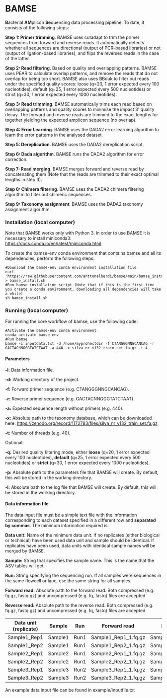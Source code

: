 # BAMSE

**B**acterial **AM**plicon **Se**quencing data processing pipeline. To date, it consists of the following steps:

**Step 1: Primer trimming**. BAMSE uses cutadapt to trim the primer sequences from forward and reverse reads. It automatically detects whether all sequences are directional (output of PCR-based libraries) or not (output of ligation-based libraries), and flips the reversed reads in the case of the latter.

**Step 2: Read filtering**. Based on quality and overlapping patterns. BAMSE uses PEAR to calculate overlap patterns, and remove the reads that do not overlap for being too short. BAMSE also uses BBduk to filter out reads under the specified quality scores: loose (q=20, 1 error expected every 100 nucleotides), default (q=25, 1 error expected every 500 nucleotides) or strict (q=30, 1 error expected every 1000 nucleotides).

**Step 3: Read trimming**. BAMSE automatically trims each read based on overlapping patterns and quality scores to minimise the impact 3' quality decay. The forward and reverse reads are trimmed to the exact lengths for together yielding the expected amplicon sequence (no overlap).

**Step 4: Error Learning**. BAMSE uses the DADA2 error learning algorithm to learn the error patterns in the analysed dataset.

**Step 5: Dereplication**.  BAMSE uses the DADA2 dereplication script.

**Step 6: Dada algorithm**. BAMSE runs the DADA2 algorithm for error correction.

**Step 7: Read merging**. BAMSE merges forward and reverse read by concatenating them (Note that the reads are trimmed to their exact optimal lengths in step 3).

**Step 8: Chimera filtering**. BAMSE uses the DADA2 chimera filtering algorithm to filter out chimeric sequences.

**Step 9: Taxonomy assignment**. BAMSE uses the DADA2 taxonomy assignment algorithm.

### Installation (local computer)
Note that BAMSE works only with Python 3. In order to use BAMSE it is necessary to install miniconda3: https://docs.conda.io/en/latest/miniconda.html

To create the bamse-env conda environment that contains bamse and all its dependencies, perform the following steps:

```shell
#Download the bamse-env conda environment installation file
curl 'https://raw.githubusercontent.com/anttonalberdi/bamse/main/bamse_install.sh' > bamse_install.sh
#Run bamse installation script (Note that if this is the first time you create a conda environment, downloading all dependencies will take a while)
sh bamse_install.sh
```

### Running (local computer)
For running the core workflow of bamse, use the following code:

```shell
#Activate the bamse-env conda environment
conda activate bamse-env
#Run bamse
bamse -i inputdata.txt -d /home/myprohectdir -f CTANGGGNNGCANCAG -r GACTACNNGGGTATCTAAT -a 440 -x silva_nr_v132_train_set.fa.gz -t 4
```
#### Parameters

**-i:** Data information file.

**-d:** Working directory of the project.

**-f:** Forward primer sequence (e.g. CTANGGGNNGCANCAG).

**-r:** Reverse primer sequence (e.g. GACTACNNGGGTATCTAAT).

**-a:** Expected sequence length without primers (e.g. 440).

**-x:** Absolute path to the taxonomy database, which can be downloaded here: https://zenodo.org/record/1172783/files/silva_nr_v132_train_set.fa.gz

**-t:** Number of threads (e.g. 40).

Optional:

**-q:** Desired quality filtering mode, either **loose** (q=20, 1 error expected every 100 nucleotides), **default** (q=25, 1 error expected every 500 nucleotides) or **strict** (q=30, 1 error expected every 1000 nucleotides).

**-p:** Absolute path to the parameters file that BAMSE will create. By default, this will be stored in the working directory.

**-l:** Absolute path to the log file that BAMSE will create. By default, this will be stored in the working directory.

#### Data information file
The data input file must be a simple text file with the information corresponding to each dataset specified in a different row and **separated by commas**. The minimum information required is:

**Data unit:** Name of the minimum data unit. If no replicates (either biological or technical) have been used data unit and sample should be identical. If replicates have been used, data units with identical sample names will be merged by BAMSE.

**Sample:** String that specifies the sample name. This is the name that the ASV tables will get.

**Run:** String specifying the sequencing run. If all samples were sequences in the same flowcell or lane, use the same string for all samples.

**Forward read:** Absolute path to the forward read. Both compressed (e.g. fq.gz, fastq.gz) and uncompressed (e.g. fq, fastq) files are accepted.

**Reverse read:** Absolute path to the reverse read. Both compressed (e.g. fq.gz, fastq.gz) and uncompressed (e.g. fq, fastq) files are accepted.

| Data unit (replicate) | Sample | Run | Forward read | Reverse read |
| ----------- | ----------- | ----------- | ----------- | ----------- |
| Sample1_Rep1 | Sample1 | Run1 | Sample1_Rep1_1.fq.gz | Sample1_Rep1_2.fq.gz |
| Sample1_Rep2 | Sample1 | Run1 | Sample1_Rep2_1.fq.gz | Sample1_Rep2_2.fq.gz |
| Sample2_Rep1 | Sample2 | Run1 | Sample2_Rep1_1.fq.gz | Sample2_Rep1_2.fq.gz |
| Sample2_Rep2 | Sample2 | Run1 | Sample2_Rep2_1.fq.gz | Sample2_Rep2_2.fq.gz |
| Sample3_Rep1 | Sample3 | Run2 | Sample3_Rep1_1.fq.gz | Sample3_Rep1_2.fq.gz |
| Sample3_Rep2 | Sample3 | Run2 | Sample3_Rep2_1.fq.gz | Sample3_Rep2_2.fq.gz |

An example data input file can be found in example/inputfile.txt
